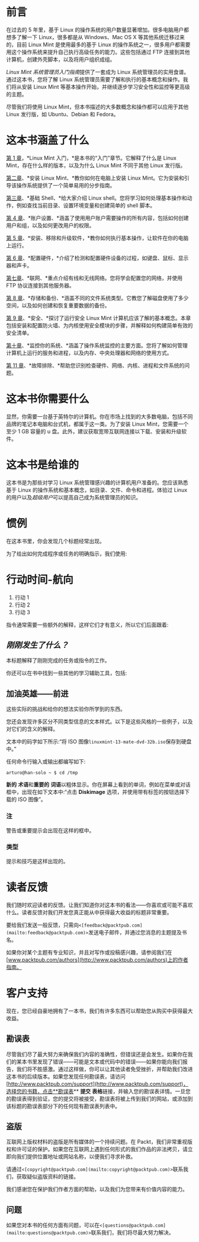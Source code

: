 # 前言

在过去的 5 年里，基于 Linux 的操作系统的用户数量显著增加。很多电脑用户都想多了解一下 Linux，很多都是从 Windows、Mac OS X 等其他系统迁移过来的，目前 Linux Mint 是使用最多的基于 Linux 的操作系统之一，很多用户都需要用这个操作系统来提升自己执行高级任务的能力。这些包括通过 FTP 连接到其他计算机，创建外壳脚本，以及将用户组织成组。

*Linux Mint 系统管理员入门指南*提供了一套成为 Linux 系统管理员的实用食谱。通过这本书，您将了解 Linux 系统管理员需要了解和执行的基本概念和操作。我们将从安装 Linux Mint 等基本操作开始，并继续逐步学习安全性和监控等更高级的主题。

尽管我们将使用 Linux Mint，但本书描述的大多数概念和操作都可以应用于其他 Linux 发行版，如 Ubuntu、Debian 和 Fedora。

# 这本书涵盖了什么

[第 1 章](01.html "Chapter 1. Introduction to Linux Mint")，*Linux Mint 入门，*是本书的“入门”章节。它解释了什么是 Linux Mint，存在什么样的版本，以及为什么 Linux Mint 不同于其他 Linux 发行版。

[第二章](02.html "Chapter 2. Installing Linux Mint")、*安装 Linux Mint、*教你如何在电脑上安装 Linux Mint。它为安装和引导该操作系统提供了一个简单易用的分步指南。

[第三章](03.html "Chapter 3. Basic Shell")、*基础 Shell、*给大家介绍 Linux shell。您将学习如何处理基本操作和动作，例如查找当前目录、设置环境变量和创建简单的 shell 脚本。

[第 4 章](04.html "Chapter 4. Account Provisioning")、*账户设置、*涵盖了使用用户账户需要操作的所有内容，包括如何创建用户和组，以及如何更改用户的权限。

[第 5 章](05.html "Chapter 5. Installing, Removing, and Upgrading Software")、*安装、移除和升级软件，*教你如何执行基本操作，让软件在你的电脑上运行。

[第 6 章](06.html "Chapter 6. Configuring hardware")、*配置硬件，*介绍了检测和配置硬件设备的过程，如键盘、鼠标、显示器和声卡。

[第七章](07.html "Chapter 7. Networking")、*联网、*重点介绍有线和无线网络。您将学会配置您的网络，并使用 FTP 协议连接到其他服务器。

[第 8 章](08.html "Chapter 8. Storage and Backup")、*存储和备份、*涵盖不同的文件系统类型。它教您了解磁盘使用了多少空间，以及如何创建和恢复重要数据的备份。

[第 9 章](09.html "Chapter 9. Security")、*安全、*探讨了运行安全 Linux Mint 计算机应该了解的基本概念。本章包括安装和配置防火墙、为内核使用安全模块的步骤，并解释如何构建简单有效的安全清单。

[第十章](10.html "Chapter 10. Monitoring Your System")、*监控你的系统、*涵盖了操作系统监控的主要方面。您将了解如何管理计算机上运行的服务和进程，以及内存、中央处理器和网络的使用方式。

[第 11 章](11.html "Chapter 11. Troubleshooting")、*故障排除、*帮助您识别检查硬件、网络、内核、进程和文件系统的问题。

# 这本书你需要什么

显然，你需要一台基于英特尔的计算机。你在市场上找到的大多数电脑，包括不同品牌的笔记本电脑和台式机，都属于这一类。为了安装 Linux Mint，您需要一个至少 1 GB 容量的 u 盘。此外，建议获取宽带互联网连接以下载、安装和升级软件。

# 这本书是给谁的

这本书是为那些对学习 Linux 系统管理感兴趣的计算机用户准备的。您应该熟悉基于 Linux 的操作系统和基本概念，如目录、文件、命令和进程。体验过 Linux 的用户以及*超级用户*可以提高自己成为系统管理员的知识。

# 惯例

在这本书里，你会发现几个标题经常出现。

为了给出如何完成程序或任务的明确指示，我们使用:

# 行动时间-航向

1.  行动 1
2.  行动 2
3.  行动 3

指令通常需要一些额外的解释，这样它们才有意义，所以它们后面跟着:

## *刚刚发生了什么？*

本标题解释了刚刚完成的任务或指令的工作。

你还可以在书中找到一些其他的学习辅助工具，包括:

## 加油英雄——前进

这些实际的挑战和给你的想法实验你所学到的东西。

您还会发现许多区分不同类型信息的文本样式。以下是这些风格的一些例子，以及对它们的含义的解释。

文本中的码字如下所示:“将 ISO 图像`linuxmint-13-mate-dvd-32b.iso`保存到硬盘中。”

任何命令行输入或输出都编写如下:

```
arturo@han-solo ~ $ cd /tmp

```

**新的** **术语**和**重要的** **词语**以粗体显示。你在屏幕上看到的单词，例如在菜单或对话框中，出现在如下文本中:“点击 **Diskimage** 选项，并使用带有标签的按钮选择下载的 ISO 图像”。

### 注

警告或重要提示会出现在这样的框中。

### 类型

提示和技巧是这样出现的。

# 读者反馈

我们随时欢迎读者的反馈。让我们知道你对这本书的看法——你喜欢或可能不喜欢什么。读者反馈对我们开发您真正能从中获得最大收益的标题非常重要。

要给我们发送一般反馈，只需向`<[feedback@packtpub.com](mailto:feedback@packtpub.com)>`发送电子邮件，并通过您消息的主题提及书名。

如果你对某个主题有专业知识，并且对写作或投稿感兴趣，请参阅我们在[www.packtpub.com/authors](http://www.packtpub.com/authors)上的作者指南。

# 客户支持

现在，您已经自豪地拥有了一本书，我们有许多东西可以帮助您从购买中获得最大收益。

## 勘误表

尽管我们尽了最大努力来确保我们内容的准确性，但错误还是会发生。如果你在我们的某本书里发现了错误——可能是文本或代码中的错误——如果你能向我们报告，我们将不胜感激。通过这样做，你可以让其他读者免受挫折，并帮助我们改进这本书的后续版本。如果您发现任何勘误表，请访问[http://www.packtpub.com/support](http://www.packtpub.com/support)，选择您的书籍，点击**勘误表** **提交** **表格**链接，并输入您的勘误表详情。一旦您的勘误表得到验证，您的提交将被接受，勘误表将被上传到我们的网站，或添加到该标题的勘误表部分下的任何现有勘误表列表中。

## 盗版

互联网上版权材料的盗版是所有媒体的一个持续问题。在 Packt，我们非常重视版权和许可证的保护。如果您在互联网上遇到任何形式的我们作品的非法拷贝，请立即向我们提供位置地址或网站名称，以便我们寻求补救。

请通过`<[copyright@packtpub.com](mailto:copyright@packtpub.com)>`联系我们，获取疑似盗版资料的链接。

我们感谢您在保护我们作者方面的帮助，以及我们为您带来有价值内容的能力。

## 问题

如果您对本书的任何方面有问题，可以在`<[questions@packtpub.com](mailto:questions@packtpub.com)>`联系我们，我们将尽最大努力解决。